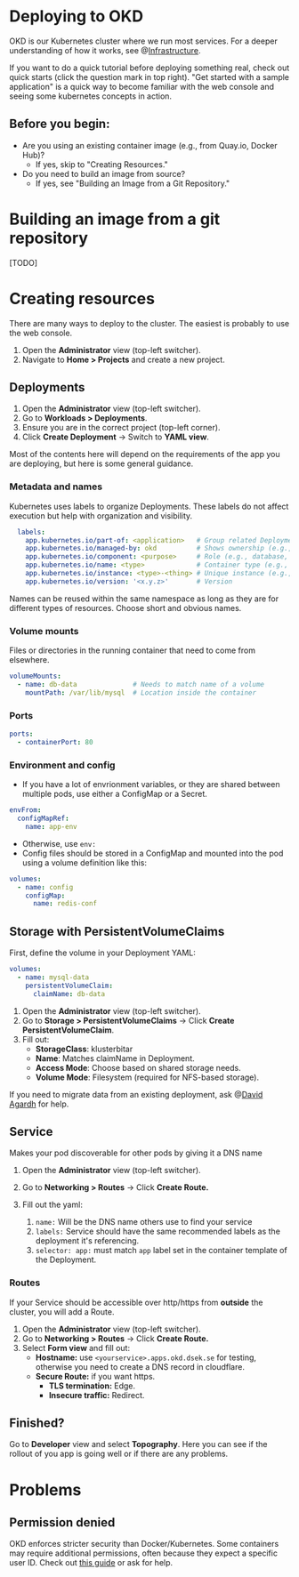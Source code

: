 # Deploying to OKD

OKD is our Kubernetes cluster where we run most services. For a deeper understanding of how it works, see @[Infrastructure](mention://46363a10-2467-44b7-a902-77b17f79caef/document/d546a701-3cf6-4edc-959a-f6c8cedb07bf).

If you want to do a quick tutorial before deploying something real, check out quick starts (click the question mark in top right). "Get started with a sample application" is a quick way to become familiar with the web console and seeing some kubernetes concepts in action.

## Before you begin:

* Are you using an existing container image (e.g., from Quay.io, Docker Hub)?
  * If yes, skip to "Creating Resources."
* Do you need to build an image from source?
  * If yes, see "Building an Image from a Git Repository."

# Building an image from a git repository

\[TODO\]

# Creating resources

There are many ways to deploy to the cluster. The easiest is probably to use the web console.


1. Open the **Administrator** view (top-left switcher).
2. Navigate to **Home > Projects** and create a new project.

## Deployments


1. Open the **Administrator** view (top-left switcher).
2. Go to **Workloads > Deployments**.
3. Ensure you are in the correct project (top-left corner).
4. Click **Create Deployment** → Switch to **YAML view**.

Most of the contents here will depend on the requirements of the app you are deploying, but here is some general guidance.

### Metadata and names

Kubernetes uses labels to organize Deployments. These labels do not affect execution but help with organization and visibility.

```yaml
  labels:
    app.kubernetes.io/part-of: <application>   # Group related Deployments
    app.kubernetes.io/managed-by: okd          # Shows ownership (e.g., a Git repo name)
    app.kubernetes.io/component: <purpose>     # Role (e.g., database, cache, server)
    app.kubernetes.io/name: <type>             # Container type (e.g., postgres, nodejs)
    app.kubernetes.io/instance: <type>-<thing> # Unique instance (e.g., nodejs-api)
    app.kubernetes.io/version: '<x.y.z>'       # Version
```

Names can be reused within the same namespace as long as they are for different types of resources. Choose short and obvious names.

### Volume mounts

Files or directories in the running container that need to come from elsewhere.

```yaml
volumeMounts:
  - name: db-data              # Needs to match name of a volume
    mountPath: /var/lib/mysql  # Location inside the container
```

### Ports

```yaml
ports:
  - containerPort: 80
```

### Environment and config

* If you have a lot of envrionment variables, or they are shared between multiple pods, use either a ConfigMap or a Secret.

```yaml
envFrom:
  configMapRef:
    name: app-env
```

* Otherwise, use `env:`
* Config files should be stored in a ConfigMap and mounted into the pod using a volume definition like this:

```yaml
volumes:
  - name: config
    configMap:
      name: redis-conf
```

## Storage with PersistentVolumeClaims

First, define the volume in your Deployment YAML:

```yaml
volumes:
  - name: mysql-data
    persistentVolumeClaim:
      claimName: db-data
```


1. Open the **Administrator** view (top-left switcher).
2. Go to **Storage > PersistentVolumeClaims** → Click **Create PersistentVolumeClaim**.
3. Fill out:
   * **StorageClass**: klusterbitar 
   * **Name**: Matches claimName in Deployment.
   * **Access Mode**: Choose based on shared storage needs.
   * **Volume Mode**: Filesystem (required for NFS-based storage).

If you need to migrate data from an existing deployment, ask @[David Agardh](mention://c7bd28d7-f848-44f0-b8b2-01487949ae72/user/b7aca933-2918-4648-8de7-a9692cd6e477) for help.

## Service

Makes your pod discoverable for other pods by giving it a DNS name


1. Open the **Administrator** view (top-left switcher).
2. Go to **Networking > Routes** → Click **Create Route.**
3. Fill out the yaml:

   
   1. `name:` Will be the DNS name others use to find your service
   2. `labels:` Service should have the same recommended labels as the deployment it's referencing.
   3. `selector: app:` must match `app` label set in the container template of the Deployment.

### Routes

If your Service should be accessible over http/https from **outside** the cluster, you will add a Route.


1. Open the **Administrator** view (top-left switcher).
2. Go to **Networking > Routes** → Click **Create Route.**
3. Select **Form view** and fill out:
   * **Hostname:** use `<yourservice>.apps.okd.dsek.se` for testing, otherwise you need to create a DNS record in cloudflare.
   * **Secure Route:** if you want https.
     * **TLS termination:** Edge.
     * **Insecure traffic:** Redirect.

## Finished?

Go to **Developer** view and select **Topography**. Here you can see if the rollout of you app is going well or if there are any problems.

# Problems

## Permission denied

OKD enforces stricter security than Docker/Kubernetes. Some containers may require additional permissions, often because they expect a specific user ID. Check out [this guide](https://linuxdatahub.com/openshift-run-container-as-root/) or ask for help.